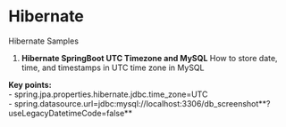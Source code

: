 # Hibernate

Hibernate Samples

1. **Hibernate SpringBoot UTC Timezone and MySQL**
     How to store date, time, and timestamps in UTC time zone in MySQL

**Key points:**\
     - spring.jpa.properties.hibernate.jdbc.time_zone=UTC\
     - spring.datasource.url=jdbc:mysql://localhost:3306/db_screenshot**?useLegacyDatetimeCode=false**
   
